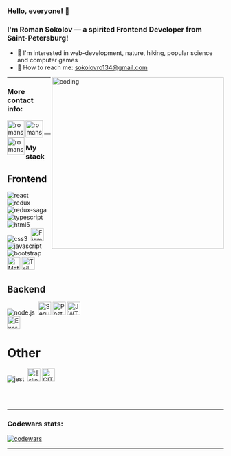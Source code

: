 ### Hello, everyone! 👋

### I'm Roman Sokolov — a spirited Frontend Developer from Saint-Petersburg!

- 👀 I'm interested in web-development, nature, hiking, popular science and computer games
- 💬 How to reach me: sokolovro134@gmail.com

<img align="right" alt="coding" width="400" src="https://media.tenor.com/2uyENRmiUt0AAAAC/coding.gif">

---

### More contact info:

[<img align="left" alt="romansokolov | Telegram" width="40px" src="https://img.icons8.com/fluency/48/000000/telegram-app.png" />][telegram]
[<img align="left" alt="romansokolov | Instagram" width="40px" src="https://img.icons8.com/fluency/48/000000/instagram-new.png" />][instagram]
[<img align="left" alt="romansokolov | LinkedIn" width="40px" src="https://img.icons8.com/2266EE/linkedin" />][linkedin]

<br/>

---

### My stack

## Frontend

<img alt="react" src="https://img.shields.io/badge/react-61DAFB.svg?&style=for-the-badge&logo=react&logoColor=fff" />&nbsp;
<img alt="redux" src="https://img.shields.io/badge/redux-764ABC.svg?&style=for-the-badge&logo=redux&logoColor=fff" />&nbsp;
<img alt="redux-saga" src="https://img.shields.io/badge/redux toolkit-555781.svg?&style=for-the-badge&logo=redux-saga&logoColor=fff" />&nbsp;
<img alt="typescript" src="https://img.shields.io/badge/typescript-007ACC.svg?&style=for-the-badge&logo=typescript&logoColor=fff" />&nbsp;
<br/>
<img alt="html5" src="https://img.shields.io/badge/html-E34F26.svg?&style=for-the-badge&logo=html5&logoColor=fff" />&nbsp;
<img alt="css3" src="https://img.shields.io/badge/css-1572B6.svg?&style=for-the-badge&logo=css3&logoColor=fff" />&nbsp;
<img alt="Figma" height="30" src="https://img.shields.io/badge/Figma-53B5CA?style=for-the-badge&logo=figma&logoColor=355981">
<img alt="javascript" src="https://img.shields.io/badge/javascript-F7DF1E.svg?&style=for-the-badge&logo=javascript&logoColor=fff" />&nbsp;
<img alt="bootstrap" src="https://img.shields.io/badge/bootstrap-7610F7.svg?&style=for-the-badge&logo=bootstrap&logoColor=fff" />&nbsp;
<br/>
<img alt="Material UI" height="30" src="https://img.shields.io/badge/material%20ui-355981?style=for-the-badge&logo=material-ui&logoColor=53B5CA">
<img alt="Tailwind CSS" height="30" src="https://img.shields.io/badge/tailwind%20css-355981?style=for-the-badge&logo=tailwind-css&logoColor=53B5CA">

## Backend

<img alt="node.js" src="https://img.shields.io/badge/node.js-90C53F.svg?&style=for-the-badge&logo=node.js&logoColor=fff" />&nbsp;
<img alt="Sequelize" height="30" src="https://img.shields.io/badge/Sequelize-53B5CA?style=for-the-badge&logo=Sequelize&logoColor=355981">
<img alt="PostgreSQL" height="30" src="https://img.shields.io/badge/PostgreSQL-53B5CA?style=for-the-badge&logo=postgresql&logoColor=355981">
<img alt="JWT tokens" height="30" src="https://img.shields.io/badge/json%20web%20tokens-355981?style=for-the-badge&logo=json-web-tokens&logoColor=53B5CA">
<br/>
<img alt="Express.js" height="30" src="https://img.shields.io/badge/Express.js-355981?style=for-the-badge&logo=express&logoColor=53B5CA">

# Other

<img alt="jest" src="https://img.shields.io/badge/jest-C21325.svg?&style=for-the-badge&logo=jest&logoColor=fff" />&nbsp;
<img alt="Eslint" height="30" src="https://img.shields.io/badge/eslint-355981?style=for-the-badge&logo=eslint&logoColor=53B5CA">
<img alt="GIT" height="30" src="https://img.shields.io/badge/GIT-355981?style=for-the-badge&logo=git&logoColor=53B5CA">

<br/>
<br/>

<!-- - **Frontend**: JavaScript, TypeScript, React, HTML5, CSS3
- **Backend**: Node.js, Express, Sessions/Tokens, JWT, CORS, WebSockets, PostgreSQL, Sequelize ORM
- **Testing**: Jest -->

---

### Codewars stats:

<a href="https://www.codewars.com/" target="blank"><img alt="codewars" src="https://www.codewars.com/users/Hawky_Knight/badges/large"></a>

---

[linkedin]: https://www.linkedin.com/in/roman-sokoloff/
[telegram]: https://t.me/Rom_Sokolov
[instagram]: https://www.instagram.com/rom_hawk/
[git]: https://github.com/RomSokolov
